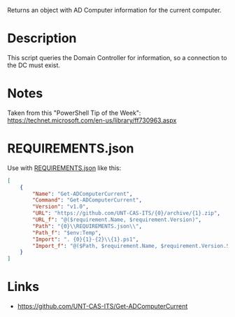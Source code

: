 Returns an object with AD Computer information for the current computer.

# Description

This script queries the Domain Controller for information, so a connection to the DC must exist.

# Notes

Taken from this "PowerShell Tip of the Week":
https://technet.microsoft.com/en-us/library/ff730963.aspx

# REQUIREMENTS.json

Use with [REQUIREMENTS.json](https://github.com/Vertigion/REQUIREMENTS.json) like this:

```json
[
    {
        "Name": "Get-ADComputerCurrent",
        "Command": "Get-ADComputerCurrent",
        "Version": "v1.0",
        "URL": "https://github.com/UNT-CAS-ITS/{0}/archive/{1}.zip",
        "URL_f": "@($requirement.Name, $requirement.Version)",
        "Path": "{0}\\REQUIREMENTS.json\\",
        "Path_f": "$env:Temp",
        "Import": ". {0}{1}-{2}\\{1}.ps1",
        "Import_f": "@($Path, $requirement.Name, $requirement.Version.Split('v')[1])"
    }
]
```

# Links

- https://github.com/UNT-CAS-ITS/Get-ADComputerCurrent